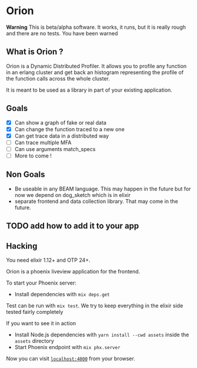 # Orion

**Warning** This is beta/alpha software. It works, it runs, but it is really rough and there are no tests. You have been warned

## What is Orion ?

Orion is a Dynamic Distributed Profiler. It allows you to profile any function
in an erlang cluster and get back an histogram representing the profile of the
function calls across the whole cluster.

It is meant to be used as a library in part of your existing application.

## Goals

- [x] Can show a graph of fake or real data
- [x] Can change the function traced to a new one
- [x] Can get trace data in a distributed way
- [ ] Can trace multiple MFA
- [ ] Can use arguments match_specs
- [ ] More to come !

## Non Goals

- Be useable in any BEAM language. This may happen in the future but for now we
  depend on dog_sketch which is in elixir
- separate frontend and data collection library. That may come in the future.

## TODO add how to add it to your app

## Hacking

You need elixir 1.12+ and OTP 24+.

Orion is a phoenix liveview application for the frontend.

To start your Phoenix server:

- Install dependencies with `mix deps.get`

Test can be run with `mix test`. We try to keep everything in the elixir side tested fairly completely

If you want to see it in action

- Install Node.js dependencies with `yarn install --cwd assets` inside the `assets` directory
- Start Phoenix endpoint with `mix phx.server`

Now you can visit [`localhost:4000`](http://localhost:4000) from your browser.

